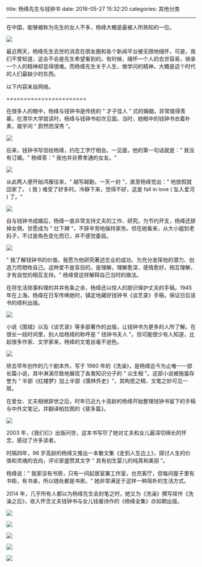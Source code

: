 title: 杨绛先生与钱钟书
date: 2016-05-27 15:32:20
categories: 其他分类

---

在中国，能够被称为先生的女人不多，杨绛大概是最被人所熟知的一位。

<!--more-->

![](http://7xq5up.com1.z0.glb.clouddn.com/Image.jpg)

最近两天，杨绛先生去世的消息在朋友圈和各个新闻平台被无限地缅怀，可是，我们不曾知道，这会不会是先生希望看到的。有时候，缅怀一个人的去世容易，继承一个人的精神却显得很难。而杨绛先生关于人生，做学问的精神，大概是这个时代的人们最缺少的东西。

以下内容来自网络。

=======================

在很多人的眼中，杨绛与钱钟书是传统的 " 才子佳人 " 式的婚姻，非常值得羡慕。在清华大学就读时，杨绛与钱钟书初次见面。当时，她眼中的钱钟书衣着朴素，眉宇间 " 蔚然而深秀 "。

![](http://7xq5up.com1.z0.glb.clouddn.com/56c6adb27f52e9c8010006dd_640.jpg)

后来，钱钟书写信给杨绛，约在工字厅相会。一见面，他的第一句话就是：" 我没有订婚。" 杨绛答：" 我也并非费孝通的女友。"

![](http://7xq5up.com1.z0.glb.clouddn.com/56c6adb27f52e9c8010006de_640.jpg)

从此两人便开始鸿雁往来，" 越写越勤，一天一封 "，直至杨绛觉出：" 他放假就回家了。 ( 我 ) 难受了好多时。冷静下来，觉得不好，这是 fall in love ( 坠入爱河 ) 了。"

![](http://7xq5up.com1.z0.glb.clouddn.com/56c6adb27f52e9c8010006df_640.jpg)

自与钱钟书成婚后，杨绛一直非常支持丈夫的工作、研究。为节约开支，杨绛还辞掉女佣，甘愿成为 " 灶下婢 "，不辞辛劳地操持家务。但在她看来，从大小姐到老妈子，不过是角色变化而已，并不感觉委屈。

![](http://7xq5up.com1.z0.glb.clouddn.com/56c6adb27f52e9c8010006e0_640.jpg)

" 我了解钱钟书的价值，我愿为他研究著述志业的成功、为充分发挥他的潜力、创造力而牺牲自己。这种爱不是盲目的，是理解，理解愈深，感情愈好。相互理解，才有自觉的相互支持。" 杨绛曾这样解释自己当时的做法。

在将生活琐事料理的井井有条之余，杨绛还以惊人的胆识保护丈夫的手稿。1945 年在上海，杨绛在日军传唤她时，镇定地藏好钱钟书《谈艺录》手稿，保证日后该书的顺利出版。

![](http://7xq5up.com1.z0.glb.clouddn.com/56c6adb27f52e9c8010006e1_640.jpg)

小说《围城》以及《谈艺录》等多部著作的出版，让钱钟书为更多的人所了解。在很长一段时间里，别人给杨绛的称呼是 " 钱钟书夫人 "。但可能很少有人知道，比起很多作家、文学家来，杨绛的文笔丝毫不逊色。

![](http://7xq5up.com1.z0.glb.clouddn.com/56c6adb27f52e9c8010006e2_640.jpg)

除去早年创作的几个剧本外，写于 1980 年的《洗澡》，是杨绛迄今为止唯一一部长篇小说，其中淋漓尽致地展现了各类知识分子的 " 众生相 "。这部小说被施蛰存誉为 " 半部《红楼梦》加上半部《儒林外史》"，其构思之精、文笔之妙可见一斑。



在爱女、丈夫相继辞世之后，时年已近九十高龄的杨绛开始整理钱钟书留下的手稿与中外文笔记，并翻译柏拉图的《斐多篇》。

![](http://7xq5up.com1.z0.glb.clouddn.com/56c6adb27f52e9c8010006e5_640.jpg)

2003 年，《我们仨》出版问世，这本书写尽了她对丈夫和女儿最深切绵长的怀念，感动了许多读者。

时隔四年，96 岁高龄的杨绛又推出一本散文集《走到人生边上》，探讨人生的价值和灵魂的去向，评论家盛赞其文字 " 具有初生婴儿的纯真和美丽 "。

杨绛说：" 我家没有书房，只有一间起居室兼工作室，也充客厅，但每间屋子里有书柜，有书桌，所以随处都是书房。" 她非常满足于这样一种简朴的生活方式。

2014 年，几乎所有人都以为杨绛先生会封笔之时，她又为《洗澡》撰写续作《洗澡之后》，收入怀念丈夫钱钟书与女儿钱瑗诗作的《杨绛全集》亦如期出版。

![](http://7xq5up.com1.z0.glb.clouddn.com/56c6adb27f52e9c8010006e7_640.jpg)

![](http://7xq5up.com1.z0.glb.clouddn.com/56c6adb27f52e9c8010006e8_640.jpg)

![](http://7xq5up.com1.z0.glb.clouddn.com/56c6adb27f52e9c8010006ea_640.jpg)

![](http://7xq5up.com1.z0.glb.clouddn.com/56c6adb27f52e9c8010006eb_640.jpg)

![](http://7xq5up.com1.z0.glb.clouddn.com/56c6adb27f52e9c8010006ed_640.jpg)